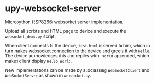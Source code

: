 # upy-websocket-server
Micropython (ESP8266) websocket server implementation.

Upload all scripts and HTML page to device and execute the `websocket_demo.py` script.

When client connects to the device, `test.html` is served to him, which in turn makes websocket connection to the device and greets it with `Hello`. The device acknowledges this and replies with ` World` appended, which makes client display `Hello World`.

New implementations can be made by subclassing `WebSocketClient` and `WebSocketServer` as shown in `websocket.py`.
